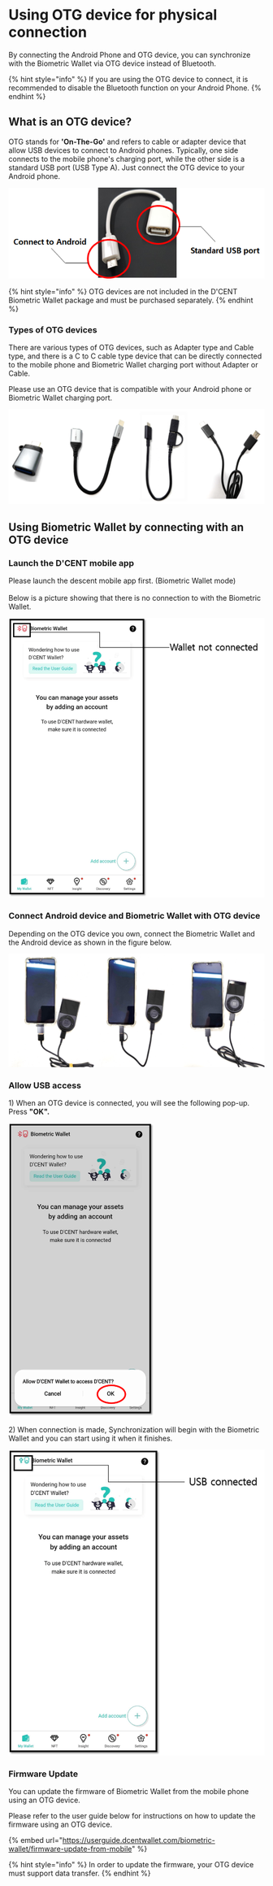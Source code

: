 # Using OTG device for physical connection

By connecting the Android Phone and OTG device, you can synchronize with the Biometric Wallet via OTG device instead of Bluetooth.

{% hint style="info" %}
If you are using the OTG device to connect, it is recommended to disable the Bluetooth function on your Android Phone.
{% endhint %}

## What is an OTG device? <a href="#otg" id="otg"></a>

OTG stands for **'On-The-Go'** and refers to cable or adapter device that allow USB devices to connect to Android phones. Typically, one side connects to the mobile phone's charging port, while the other side is a standard USB port (USB Type A). Just connect the OTG device to your Android phone.

<div align="left"><img src="../../.gitbook/assets/image (88).png" alt="Example of OTG cable"></div>

{% hint style="info" %}
OTG devices are not included in the D'CENT Biometric Wallet package and must be purchased separately.
{% endhint %}

### Types of OTG devices <a href="#id-5-otg" id="id-5-otg"></a>

There are various types of OTG devices, such as Adapter type and Cable type, and there is a C to C cable type device that can be directly connected to the mobile phone and Biometric Wallet charging port without Adapter or Cable.

Please use an OTG device that is compatible with your Android phone or Biometric Wallet charging port.

<div align="left"><img src="../../.gitbook/assets/OTG 예시.png" alt="Example of OTG devices : Adapter type / Cable type / D&#x27;CENT 2-IN-1 OTG Cable / C to C cable"></div>

## Using Biometric Wallet by connecting with an OTG device <a href="#otg-1" id="otg-1"></a>

### Launch the D'CENT mobile app

Please launch the descent mobile app first. (Biometric Wallet mode)\
\
Below is a picture showing that there is no connection to with the Biometric Wallet.

<div align="left"><img src="../../.gitbook/assets/OTG-eng01.png" alt="" width="563"></div>

### Connect Android device and Biometric Wallet with OTG device <a href="#otg-2" id="otg-2"></a>

Depending on the OTG device you own, connect the Biometric Wallet and the Android device as shown in the figure below.

<div align="left"><img src="../../.gitbook/assets/연결 예시.png" alt=""></div>

### Allow USB access <a href="#usb" id="usb"></a>

1\) When an OTG device is connected, you will see the following pop-up. Press **"OK".**

<div align="left"><img src="../../.gitbook/assets/OTG-eng02.png" alt="" width="287"></div>

2\) When connection is made, Synchronization will begin with the Biometric Wallet and you can start using it when it finishes.

<div align="left"><img src="../../.gitbook/assets/OTG-eng03.png" alt="" width="563"></div>

### Firmware Update

You can update the firmware of Biometric Wallet from the mobile phone using an OTG device.

Please refer to the user guide below for instructions on how to update the firmware using an OTG device.

{% embed url="https://userguide.dcentwallet.com/biometric-wallet/firmware-update-from-mobile" %}

{% hint style="info" %}
In order to update the firmware, your OTG device must support data transfer.
{% endhint %}

